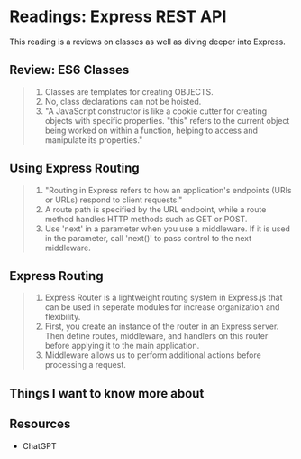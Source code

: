 # Readings: Express REST API

This reading is a reviews on classes as well as diving deeper into Express.

## Review: ES6 Classes

> 1. Classes are templates for creating OBJECTS.
> 2. No, class declarations can not be hoisted.
> 3. "A JavaScript constructor is like a cookie cutter for creating objects with specific properties. "this" refers to the current object being worked on within a function, helping to access and manipulate its properties."

## Using Express Routing

> 1. "Routing in Express refers to how an application's endpoints (URIs or URLs) respond to client requests."
> 2. A route path is specified by the URL endpoint, while a route method handles HTTP methods such as GET or POST.
> 3. Use 'next' in a parameter when you use a middleware. If it is used in the parameter, call 'next()' to pass control to the next middleware.

## Express Routing

> 1. Express Router is a lightweight routing system in Express.js that can be used in seperate modules for increase organization and flexibility.
> 2. First, you create an instance of the router in an Express server. Then define routes, middleware, and handlers on this router before applying it to the main application.
> 3. Middleware allows us to perform additional actions before processing a request.

## Things I want to know more about

## Resources

- ChatGPT
